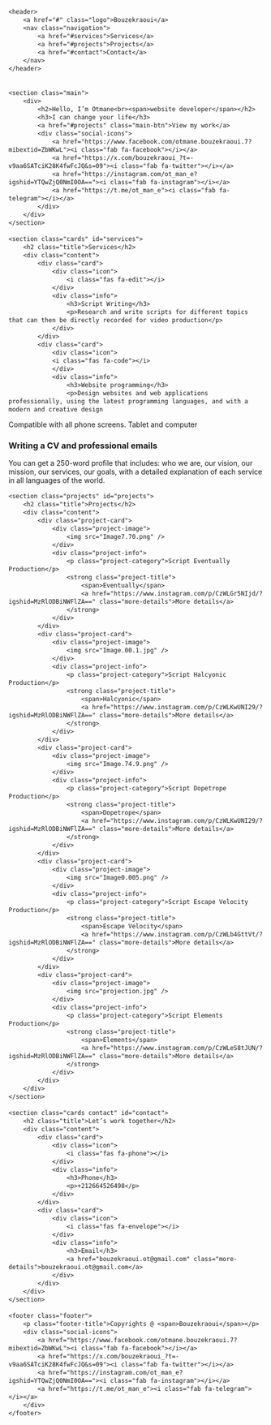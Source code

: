 <html lang="en">
<head>
    <meta charset="UTF-8">
    <meta http-equiv="X-UA-Compatible" content="IE=edge">
    <meta name="viewport" content="width=device-width, initial-scale=1.0">
    <link rel="stylesheet" href="https://cdnjs.cloudflare.com/ajax/libs/font-awesome/5.15.4/css/all.min.css">
    <link rel="stylesheet" href="style.css">
    <link rel="sortcut icon"type="image/png" href="Img0021.jpg">
    <title>Otmane Bouzekraoui</title>
</head>
<body>

    <header>
        <a href="#" class="logo">Bouzekraoui</a>
        <nav class="navigation">
            <a href="#services">Services</a>
            <a href="#projects">Projects</a>
            <a href="#contact">Contact</a>
        </nav>
    </header>


    <section class="main">
        <div>
            <h2>Hello, I’m Otmane<br><span>website developer</span></h2>
            <h3>I can change your life</h3>
            <a href="#projects" class="main-btn">View my work</a>
            <div class="social-icons">
                <a href="https://www.facebook.com/otmane.bouzekraoui.7?mibextid=ZbWKwL"><i class="fab fa-facebook"></i></a>
                <a href="https://x.com/bouzekraoui_?t=-v9aa6SATciK28K4fwFcJQ&s=09"><i class="fab fa-twitter"></i></a>
                <a href="https://instagram.com/ot_man_e?igshid=YTQwZjQ0NmI0OA=="><i class="fab fa-instagram"></i></a>
                <a href="https://t.me/ot_man_e"><i class="fab fa-telegram"></i></a>
            </div>
        </div>
    </section>

    <section class="cards" id="services">
        <h2 class="title">Services</h2>
        <div class="content">
            <div class="card">
                <div class="icon">
                    <i class="fas fa-edit"></i>
                </div>
                <div class="info">
                    <h3>Script Writing</h3>
                    <p>Research and write scripts for different topics that can then be directly recorded for video production</p>
                </div>
            </div>
            <div class="card">
                <div class="icon">
                <i class="fas fa-code"></i>
                </div>
                <div class="info">
                    <h3>Website programming</h3>
                    <p>Design websites and web applications professionally, using the latest programming languages, and with a modern and creative design
Compatible with all phone screens. Tablet and computer</p>
                </div>
            </div>
            <div class="card">
                <div class="icon">
                <i class="fas fa-paste"></i>
                </div>
                <div class="info">
                    <h3>Writing a CV and professional emails</h3>
                    <p>You can get a 250-word profile that includes: who we are, our vision, our mission, our services, our goals, with a detailed explanation of each service in all languages of the world.</p>
                </div>
            </div>
        </div>
    </section>

    <section class="projects" id="projects">
        <h2 class="title">Projects</h2>
        <div class="content">
            <div class="project-card">
                <div class="project-image">
                    <img src="Image7.70.png" />
                </div>
                <div class="project-info">
                    <p class="project-category">Script Eventually Production</p>
                    <strong class="project-title">
                        <span>Eventually</span>
                        <a href="https://www.instagram.com/p/CzWLGr5NIjd/?igshid=MzRlODBiNWFlZA==" class="more-details">More details</a>
                    </strong>
                </div>
            </div>
            <div class="project-card">
                <div class="project-image">
                    <img src="Image.00.1.jpg" />
                </div>
                <div class="project-info">
                    <p class="project-category">Script Halcyonic Production</p>
                    <strong class="project-title">
                        <span>Halcyonic</span>
                        <a href="https://www.instagram.com/p/CzWLKwUNI29/?igshid=MzRlODBiNWFlZA==" class="more-details">More details</a>
                    </strong>
                </div>
            </div>
            <div class="project-card">
                <div class="project-image">
                    <img src="Image.74.9.png" />
                </div>
                <div class="project-info">
                    <p class="project-category">Script Dopetrope Production</p>
                    <strong class="project-title">
                        <span>Dopetrope</span>
                        <a href="https://www.instagram.com/p/CzWLKwUNI29/?igshid=MzRlODBiNWFlZA==" class="more-details">More details</a>
                    </strong>
                </div>
            </div>
            <div class="project-card">
                <div class="project-image">
                    <img src="Image0.005.png" />
                </div>
                <div class="project-info">
                    <p class="project-category">Script Escape Velocity Production</p>
                    <strong class="project-title">
                        <span>Escape Velocity</span>
                        <a href="https://www.instagram.com/p/CzWLb4GttVt/?igshid=MzRlODBiNWFlZA==" class="more-details">More details</a>
                    </strong>
                </div>
            </div>
            <div class="project-card">
                <div class="project-image">
                    <img src="projection.jpg" />
                </div>
                <div class="project-info">
                    <p class="project-category">Script Elements Production</p>
                    <strong class="project-title">
                        <span>Elements</span>
                        <a href="https://www.instagram.com/p/CzWLeS8tJUN/?igshid=MzRlODBiNWFlZA==" class="more-details">More details</a>
                    </strong>
                </div>
            </div>
        </div>
    </section>

    <section class="cards contact" id="contact">
        <h2 class="title">Let’s work together</h2>
        <div class="content">
            <div class="card">
                <div class="icon">
                    <i class="fas fa-phone"></i>
                </div>
                <div class="info">
                    <h3>Phone</h3>
                    <p>+212664526498</p>
                </div>
            </div>
            <div class="card">
                <div class="icon">
                    <i class="fas fa-envelope"></i>
                </div>
                <div class="info">
                    <h3>Email</h3>
                    <a href="bouzekraoui.ot@gmail.com" class="more-details">bouzekraoui.ot@gmail.com</a>
                </div>
            </div>
        </div>
    </section>
    
    <footer class="footer">
        <p class="footer-title">Copyrights @ <span>Bouzekraoui</span></p>
        <div class="social-icons">
            <a href="https://www.facebook.com/otmane.bouzekraoui.7?mibextid=ZbWKwL"><i class="fab fa-facebook"></i></a>
            <a href="https://x.com/bouzekraoui_?t=-v9aa6SATciK28K4fwFcJQ&s=09"><i class="fab fa-twitter"></i></a>
            <a href="https://instagram.com/ot_man_e?igshid=YTQwZjQ0NmI0OA=="><i class="fab fa-instagram"></i></a>
            <a href="https://t.me/ot_man_e"><i class="fab fa-telegram"></i></a>
        </div>
    </footer>

</body>
</html>
